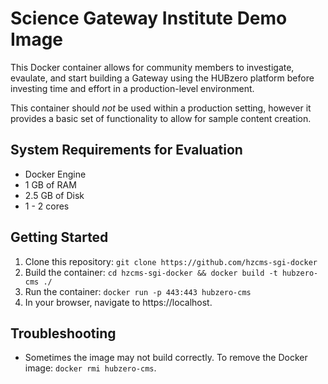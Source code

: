 # Science Gateway Institute Demo Image
This Docker container allows for community members to investigate, evaulate, and start building a Gateway using the HUBzero platform before investing time and effort in a production-level environment.

This container should _not_ be used within a production setting, however it provides a basic set of functionality to allow for sample content creation.

## System Requirements for Evaluation
* Docker Engine
* 1 GB of RAM
* 2.5 GB of Disk
* 1 - 2 cores

## Getting Started
1. Clone this repository: `git clone https://github.com/hzcms-sgi-docker`
1. Build the container: `cd hzcms-sgi-docker && docker build -t hubzero-cms ./`
1. Run the container: `docker run -p 443:443 hubzero-cms`
1. In your browser, navigate to https://localhost.

## Troubleshooting
* Sometimes the image may not build correctly. To remove the Docker image: `docker rmi hubzero-cms`.


